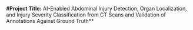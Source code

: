 **#Project Title:**
AI-Enabled Abdominal Injury Detection, Organ Localization, and Injury Severity Classification from CT Scans and Validation of Annotations Against Ground Truth**
